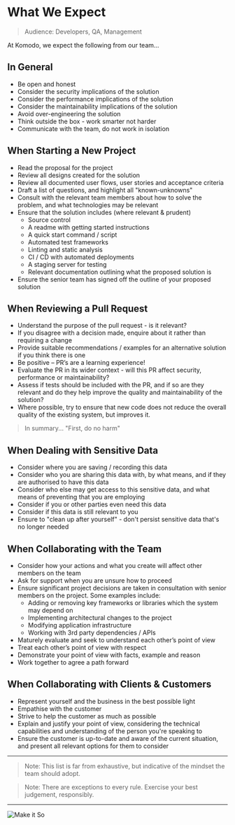 # What We Expect

>Audience: Developers, QA, Management

At Komodo, we expect the following from our team...

## In General
 
 - Be open and honest
 - Consider the security implications of the solution
 - Consider the performance implications of the solution
 - Consider the maintainability implications of the solution
 - Avoid over-engineering the solution
 - Think outside the box - work smarter not harder
 - Communicate with the team, do not work in isolation

## When Starting a New Project

 - Read the proposal for the project
 - Review all designs created for the solution
 - Review all documented user flows, user stories and acceptance criteria
 - Draft a list of questions, and highlight all "known-unknowns"
 - Consult with the relevant team members about how to solve the problem, and what technologies may be relevant
 - Ensure that the solution includes (where relevant & prudent)
   - Source control
   - A readme with getting started instructions
   - A quick start command / script
   - Automated test frameworks
   - Linting and static analysis
   - CI / CD with automated deployments
   - A staging server for testing
   - Relevant documentation outlining what the proposed solution is
 - Ensure the senior team has signed off the outline of your proposed solution

## When Reviewing a Pull Request

 - Understand the purpose of the pull request - is it relevant?
 - If you disagree with a decision made, enquire about it rather than requiring a change
 - Provide suitable recommendations / examples for an alternative solution if you think there is one
 - Be positive – PR’s are a learning experience!
 - Evaluate the PR in its wider context - will this PR affect security, performance or maintainability? 
 - Assess if tests should be included with the PR, and if so are they relevant and do they help improve the quality and maintainability of the solution?
 - Where possible, try to ensure that new code does not reduce the overall quality of the existing system, but improves it.

  >In summary... "First, do no harm"

## When Dealing with Sensitive Data

 - Consider where you are saving / recording this data
 - Consider who you are sharing this data with, by what means, and if they are authorised to have this data
 - Consider who else may get access to this sensitive data, and what means of preventing that you are employing
 - Consider if you or other parties even need this data
 - Consider if this data is still relevant to you
 - Ensure to "clean up after yourself" - don't persist sensitive data that's no longer needed

## When Collaborating with the Team

 - Consider how your actions and what you create will affect other members on the team
 - Ask for support when you are unsure how to proceed
 - Ensure significant project decisions are taken in consultation with senior members on the project. Some examples include:
   - Adding or removing key frameworks or libraries which the system may depend on
   - Implementing architectural changes to the project
   - Modifying application infrastructure
   - Working with 3rd party dependencies / APIs
 - Maturely evaluate and seek to understand each other’s point of view
 - Treat each other’s point of view with respect
 - Demonstrate your point of view with facts, example and reason
 - Work together to agree a path forward

## When Collaborating with Clients & Customers

 - Represent yourself and the business in the best possible light
 - Empathise with the customer
 - Strive to help the customer as much as possible
 - Explain and justify your point of view, considering the technical capabilities and understanding of the person you're speaking to
 - Ensure the customer is up-to-date and aware of the current situation, and present all relevant options for them to consider

---

>Note: This list is far from exhaustive, but indicative of the mindset the team should adopt. 

>Note: There are exceptions to every rule. Exercise your best judgement, responsibly.

---

![Make it So](https://media1.giphy.com/media/bKnEnd65zqxfq/giphy.gif?cid=790b76112b0781e717771f90da6fc4031e782e567fbf2b7d&rid=giphy.gif)


